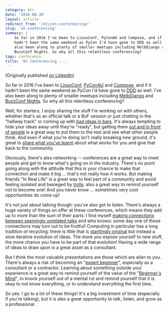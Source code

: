 ```yaml
---
category: etc
date: '2016-08-30'
layout: article
redirect_from: '/etc/on-conferencing/'
slug: 'on-conferencing'
summary: |
    So far in 2016 I've been to LinuxConf, PyConAU and Compose, and if it
    hadn't been the same weekend as PyCon I'd have gone to DDD as well. I've
    also been along to plenty of smaller meetups including MelbDjango and
    BuzzConf Nights. So why all this relentless conferencing?
tags: conference
title: 'On Conferencing ...'
---
```


(Originally published [on
LinkedIn](https://www.linkedin.com/pulse/conferencing-nick-moore))

So far in 2016 I've been to [LinuxConf](https://linux.conf.au/),
[PyConAU](https://2016.pycon-au.org/) and
[Compose](http://composeconference.org), and if it hadn't been the same
weekend as PyCon I'd have gone to [DDD](https://dddmelbourne.com/) as
well. I've also been along to plenty of smaller meetups including
[MelbDjango](http://melbdjango.com/) and [BuzzConf
Nights](https://buzzconf.io). So why all this relentless conferencing?

Well, for starters, I enjoy sharing the stuff I'm working on with
others, whether that's as an official talk or a BoF session or just
chatting in the "hallway track" or coming up with [bad ideas in
bars](/etc/squawk-cc-the-true-story/). It's always tempting to hide your
ideas away until they're "ready", but getting them [out and in front of
people](/etc/flobot-graphical-dataflow-language-for-robots/) is a great
way to put them to the test and see what other people think. And even if
what you're doing isn't really breaking new ground, it's great to [share
what you've
learnt](/html5/the-emperors-new-closure-functional-programming-in-javascript/)
about what works for you and give that back to the community.

Obviously, there's also networking -- conferences are a great way to
meet people and get to know what's going on in the industry. There's no
point going along with the attitude that this is your chance to make
that connection and make it big ... that's not really how it works. But
making friends "In Real Life" is a great way to feel part of a community
and avoid feeling isolated and besieged by
[trolls](http://www.penny-arcade.com/comic/2004/03/19): also a great way
to remind yourself not to become one! And you never know ... sometimes
very cool opportunities do come up!

It's not just about talking though: you've also got to listen. There's
always a huge variety of things on offer at these conferences, which
means they add up to more than the sum of their parts: I find myself
[making connections between seemingly unrelated
talks](http://nick.zoic.org/systems/cqrs-for-blue-green-deployment/) and
who knows: some day one of those connections may turn out to be
fruitful! Computing in particular has a long tradition of recycling:
there is little that is [startlingly
original](http://en.wikipedia.org/wiki/The_Mother_of_All_Demos) but
instead a slow iterative evolution of ideas. The more you expose
yourself to new stuff, the more chance you have to be part of that
evolution! Having a wide range of ideas to draw upon is a great asset as
a consultant.

But I think the most valuable presentations are those which are alien to
you. There's always a risk of becoming an "[expert
beginner](http://www.daedtech.com/how-developers-stop-learning-rise-of-the-expert-beginner/)",
especially as a consultant or a contractor. Learning about something
outside your experience is a great way to remind yourself of the value
of the "[Beginner's Mind](http://en.wikipedia.org/wiki/Shoshin)", to
knock yourself out of a mental rut and remind yourself that it is okay
to not know everything, or to understand everything the first time.

So yes: I go to a lot of these things! It's a big investment of time
(especially if you're talking), but it is also a great opportunity to
talk, listen, and grow as a professional.
